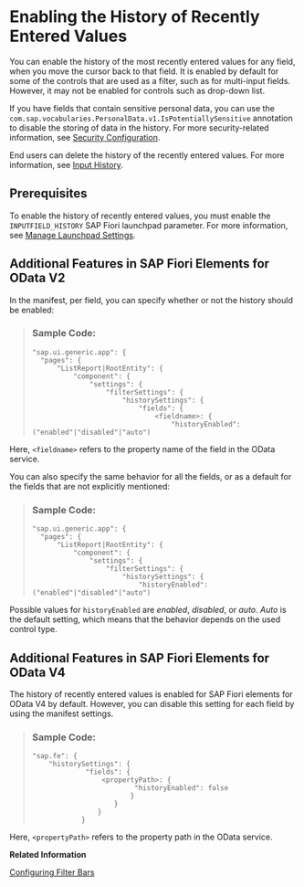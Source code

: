 <!-- loio37dbf1f30127420d9c585bc1ad80086b -->

# Enabling the History of Recently Entered Values

You can enable the history of the most recently entered values for any field, when you move the cursor back to that field. It is enabled by default for some of the controls that are used as a filter, such as for multi-input fields. However, it may not be enabled for controls such as drop-down list.

If you have fields that contain sensitive personal data, you can use the `com.sap.vocabularies.PersonalData.v1.IsPotentiallySensitive` annotation to disable the storing of data in the history. For more security-related information, see [Security Configuration](security-configuration-ba0484b.md).

End users can delete the history of the recently entered values. For more information, see [Input History](../10_More_About_Controls/input-history-152f84f.md).



<a name="loio37dbf1f30127420d9c585bc1ad80086b__section_ic3_jhs_yqb"/>

## Prerequisites

To enable the history of recently entered values, you must enable the `INPUTFIELD_HISTORY` SAP Fiori launchpad parameter. For more information, see [Manage Launchpad Settings](https://help.sap.com/docs/SAP_S4HANA_CLOUD/4fc8d03390c342da8a60f8ee387bca1a/22d573aead754b80abca18ec71872fb7.html).



<a name="loio37dbf1f30127420d9c585bc1ad80086b__section_ztn_mph_tzb"/>

## Additional Features in SAP Fiori Elements for OData V2

In the manifest, per field, you can specify whether or not the history should be enabled:

> ### Sample Code:  
> ```
> "sap.ui.generic.app": {
> 	"pages": {
> 		"ListReport|RootEntity": {
> 			"component": {
> 				"settings": {
> 					"filterSettings": {
> 						"historySettings": {
> 							"fields": {
> 								<fieldname>: {
> 									"historyEnabled": ("enabled"|"disabled"|"auto")
> 
> ```

Here, `<fieldname>` refers to the property name of the field in the OData service.

You can also specify the same behavior for all the fields, or as a default for the fields that are not explicitly mentioned:

> ### Sample Code:  
> ```
> "sap.ui.generic.app": {
> 	"pages": {
> 		"ListReport|RootEntity": {
> 			"component": {
> 				"settings": {
> 					"filterSettings": {
> 						"historySettings": {
> 							"historyEnabled": ("enabled"|"disabled"|"auto")
> 
> ```

Possible values for `historyEnabled` are *enabled*, *disabled*, or *auto*. *Auto* is the default setting, which means that the behavior depends on the used control type.



<a name="loio37dbf1f30127420d9c585bc1ad80086b__section_ypz_j2y_51c"/>

## Additional Features in SAP Fiori Elements for OData V4

The history of recently entered values is enabled for SAP Fiori elements for OData V4 by default. However, you can disable this setting for each field by using the manifest settings.

> ### Sample Code:  
> ```
> "sap.fe": {
>     "historySettings": {
>              "fields": {
>                  <propertyPath>: {
>                          "historyEnabled": false
>                         }
>                     }
>                 }
>             }
> ```

Here, `<propertyPath>` refers to the property path in the OData service.

**Related Information**  


[Configuring Filter Bars](configuring-filter-bars-4bd7590.md "You can configure filter bars in both list report applications and analytical list pages.")


